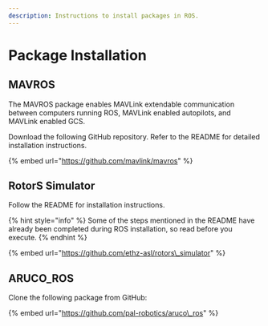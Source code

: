 ```yaml
---
description: Instructions to install packages in ROS.
---
```


# Package Installation

## MAVROS

The MAVROS package enables MAVLink extendable communication between computers running ROS, MAVLink enabled autopilots, and MAVLink enabled GCS.

Download the following GitHub repository. Refer to the README for detailed installation instructions.

{% embed url="https://github.com/mavlink/mavros" %}

## RotorS Simulator

Follow the README for installation instructions.

{% hint style="info" %}
Some of the steps mentioned in the README have already been completed during ROS installation, so read before you execute.
{% endhint %}

{% embed url="https://github.com/ethz-asl/rotors\_simulator" %}

## ARUCO\_ROS

Clone the following package from GitHub:

{% embed url="https://github.com/pal-robotics/aruco\_ros" %}

